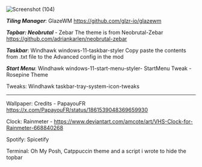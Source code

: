 
![Screenshot (104)](https://github.com/user-attachments/assets/a1f77ad3-721e-4cce-88d7-ee76a085b11a)


***Tiling Manager***: GlazeWM
https://github.com/glzr-io/glazewm

***Topbar: Neobrutal*** - Zebar
The theme is from Neobrutal-Zebar
https://github.com/adriankarlen/neobrutal-zebar

***Taskbar***: Windhawk
windows-11-taskbar-styler
Copy paste the contents from .txt file to the Advanced config in the mod

***Start Menu***: Windhawk
windows-11-start-menu-styler- StartMenu Tweak - Rosepine Theme

Tweaks: Windhawk
taskbar-tray-system-icon-tweaks

---------------------------------------------------

Wallpaper: Credits - PapayouFR https://x.com/PapayouFR/status/1861539048369659930

Clock: Rainmeter - https://www.deviantart.com/amcote/art/VHS-Clock-for-Rainmeter-668840268

Spotify: Spicetify

Terminal: Oh My Posh, Catppuccin theme and a script i wrote to hide the topbar
